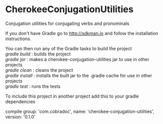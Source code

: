# CherokeeConjugationUtilities
Conjugation utilities for conjugating verbs and pronominals

If you don't have Gradle go to http://sdkman.io and follow the installation instructions.

You can then run any of the Gradle tasks to build the project\
*gradle build* : builds the project\
*gradle jar* : makes a cherokee-conjugation-utilities jar to use in other projects\
*gradle clean* : cleans the project\
*gradle install* : installs the built jar to the .gradle cache for use in other projects\
*gradle test* : runs the tests

To include this project in another project add this to your gradle dependencies

compile group: 'com.cobradoc', name: 'cherokee-conjugation-utilities', version: '0.1.0'
  